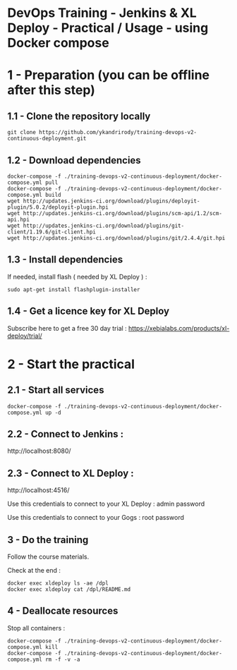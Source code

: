 # DevOps Training - Jenkins & XL Deploy - Practical / Usage - using Docker compose

# 1 - Preparation (you can be offline after this step)

## 1.1 - Clone the repository locally
```
git clone https://github.com/ykandrirody/training-devops-v2-continuous-deployment.git
```

## 1.2 - Download dependencies
```
docker-compose -f ./training-devops-v2-continuous-deployment/docker-compose.yml pull
docker-compose -f ./training-devops-v2-continuous-deployment/docker-compose.yml build
wget http://updates.jenkins-ci.org/download/plugins/deployit-plugin/5.0.2/deployit-plugin.hpi
wget http://updates.jenkins-ci.org/download/plugins/scm-api/1.2/scm-api.hpi
wget http://updates.jenkins-ci.org/download/plugins/git-client/1.19.6/git-client.hpi
wget http://updates.jenkins-ci.org/download/plugins/git/2.4.4/git.hpi
```

## 1.3 - Install dependencies 
If needed, install flash ( needed by XL Deploy ) :
```
sudo apt-get install flashplugin-installer
```

## 1.4 - Get a licence key for XL Deploy
Subscribe here to get a free 30 day trial :
https://xebialabs.com/products/xl-deploy/trial/

# 2 - Start the practical

## 2.1 - Start all services

```
docker-compose -f ./training-devops-v2-continuous-deployment/docker-compose.yml up -d
```

##  2.2 - Connect to Jenkins :
http://localhost:8080/

##  2.3 - Connect to XL Deploy :
http://localhost:4516/

Use this credentials to connect to your XL Deploy :
admin
password

Use this credentials to connect to your Gogs :
root
password

## 3 - Do the training

Follow the course materials.

Check at the end : 
```
docker exec xldeploy ls -ae /dpl
docker exec xldeploy cat /dpl/README.md
```

## 4 - Deallocate resources

Stop all containers :
```
docker-compose -f ./training-devops-v2-continuous-deployment/docker-compose.yml kill
docker-compose -f ./training-devops-v2-continuous-deployment/docker-compose.yml rm -f -v -a
```
